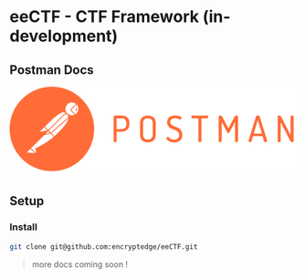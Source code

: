 # eeCTF - CTF Framework (in-development)

## Postman Docs

[![View Postman Docs](./static/postman.svg)](https://app.getpostman.com/run-collection/0c9b9b9b9b9b9b9b9b9b)

## Setup

### Install

```bash
git clone git@github.com:encryptedge/eeCTF.git
```

> more docs coming soon !
